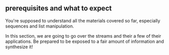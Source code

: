 ## prerequisites and what to expect

You're supposed to understand all the materials covered so far, especially
sequences and list manipulation.

In this section, we are going to go over the streams and their a few of their
applications. Be prepared to be exposed to a fair amount of information and
synthesize it!

